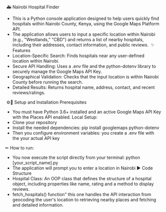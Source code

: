 ​  🚑 Nairobi Hospital Finder
- ​This is a Python console application designed to help users quickly find hospitals within Nairobi County, Kenya, using the Google Maps Platform API.
- ​The application allows users to input a specific location within Nairobi (e.g., "Westlands," "CBD") and returns a list of nearby hospitals, including their addresses, contact information, and public reviews.
​
✨ Features
- ​Location-Specific Search: Finds hospitals near any user-defined location within Nairobi.
- ​Secure API Handling: Uses a .env file and the python-dotenv library to securely manage the Google Maps API Key.
- ​Geographical Validation: Checks that the input location is within Nairobi County before running the search.
- ​Detailed Results: Returns hospital name, address, contact, and recent reviews/ratings.

​ ⚙🔧 Setup and Installation
​Prerequisites
- ​You must have Python 3.6+ installed and an active Google Maps API Key with the Places API enabled.
 ​Local Setup:
- Clone your repository
- Install the needed dependencies: pip install googlemaps python-dotenv
- Then you configure environment variables: you create a .env file with the your actual API key

✏ How to run:
  - You now execute the script directly from your terminal: python [your_script_name].py
  - The application will prompt you to enter a location in Nairobi
▶ Code Structure
- Hospital Class: An OOP class that defines the structure of a hospital object, including properties like name, rating and a method to display reviews.
-  fetch_hospitals() function" this one handles the API interaction from geocoding the user's location to retrieving nearby places and fetching and detailed information.

